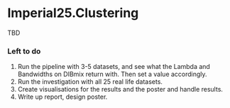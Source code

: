 # Imperial25.Clustering
TBD

### Left to do

1. Run the pipeline with 3-5 datasets, and see what the Lambda and Bandwidths on DIBmix return with. Then set a value accordingly.
2. Run the investigation with all 25 real life datasets.
3. Create visualisations for the results and the poster and handle results.
4. Write up report, design poster. 